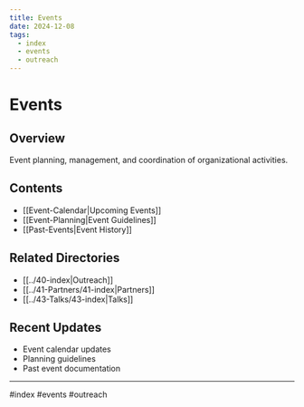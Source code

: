 ```yaml
---
title: Events
date: 2024-12-08
tags:
  - index
  - events
  - outreach
---
```


# Events

## Overview
Event planning, management, and coordination of organizational activities.

## Contents
- [[Event-Calendar|Upcoming Events]]
- [[Event-Planning|Event Guidelines]]
- [[Past-Events|Event History]]

## Related Directories
- [[../40-index|Outreach]]
- [[../41-Partners/41-index|Partners]]
- [[../43-Talks/43-index|Talks]]

## Recent Updates
- Event calendar updates
- Planning guidelines
- Past event documentation

---

#index #events #outreach